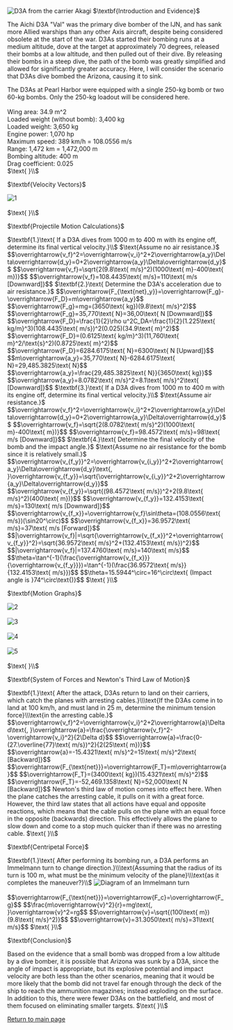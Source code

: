 <html>
<head>
<title>CSI Project - Scenario 2</title>
<script type="text/x-mathjax-config">
  MathJax.Hub.Config({tex2jax: {inlineMath: [['$','$'], ['\\(','\\)']]}});
</script>
<script type="text/javascript" async
  src="https://cdn.mathjax.org/mathjax/latest/MathJax.js?config=TeX-AMS_CHTML">
</script>
</head>
<body>
<img src="https://upload.wikimedia.org/wikipedia/commons/5/54/D3A1_Akagi.jpg" alt="D3A from the carrier Akagi">
$\textbf{Introduction and Evidence}$
<p>
The Aichi D3A "Val" was the primary dive bomber of the IJN, and has sank more Allied warships than any other Axis aircraft, despite being considered obsolete at the start of the war. D3As started their bombing runs at a medium altitude, dove at the target at approximately 70 degrees, released their bombs at a low altitude, and then pulled out of their dive. By releasing their bombs in a steep dive, the path of the bomb was greatly simplified and allowed for significantly greater accuracy. Here, I will consider the scenario that D3As dive bombed the Arizona, causing it to sink.
</p>
<p>
The D3As at Pearl Harbor were equipped with a single 250-kg bomb or two 60-kg bombs. Only the 250-kg loadout will be considered here.<br><br>
Wing area: 34.9 m^2<br>
Loaded weight (without bomb): 3,400 kg<br>
Loaded weight: 3,650 kg<br>
Engine power: 1,070 hp<br>
Maximum speed: 389 km/h = 108.0556 m/s<br>
Range: 1,472 km = 1,472,000 m<br>
Bombing altitude: 400 m<br>
Drag coefficient: 0.025<br>
$\text{ }\\$
</p>
$\textbf{Velocity Vectors}$
<p>
<img src="https://i.imgur.com/7SCYIJe.png" alt="1"><br><br>
$\text{ }\\$
</p>
$\textbf{Projectile Motion Calculations}$
<p>
$\textbf{1.}\text{ If a D3A dives from 1000 m to 400 m with its engine off, determine its final vertical velocity.}\\$
$\text{Assume no air resistance.}$
$$\overrightarrow{v_f}^2=\overrightarrow{v_i}^2+2\overrightarrow{a_y}\Delta\overrightarrow{d_y}=0+2\overrightarrow{a_y}\Delta\overrightarrow{d_y}$$
$$\overrightarrow{v_f}=\sqrt{2(9.8\text{ m/s}^2)(1000\text{ m}-400\text{ m})}$$
$$\overrightarrow{v_f}=108.4435\text{ m/s}=110\text{ m/s [Downward]}$$
$\textbf{2.}\text{ Determine the D3A's acceleration due to air resistance.}$
$$\overrightarrow{F_{\text{net}_y}}=\overrightarrow{F_g}-\overrightarrow{F_D}=m\overrightarrow{a_y}$$
$$\overrightarrow{F_g}=mg=(3650\text{ kg})(9.8\text{ m/s}^2)$$
$$\overrightarrow{F_g}=35,770\text{ N}=36,00\text{ N [Downward]}$$
$$\overrightarrow{F_D}=\frac{1}{2}\rho u^2C_DA=\frac{1}{2}(1.225\text{ kg/m}^3)(108.4435\text{ m/s})^2(0.025)(34.9\text{ m}^2)$$
$$\overrightarrow{F_D}=(0.6125\text{ kg/m}^3)(11,760\text{ m}^2/\text{s}^2)(0.8725\text{ m}^2)$$
$$\overrightarrow{F_D}=6284.6175\text{ N}=6300\text{ N [Upward]}$$
$$m\overrightarrow{a_y}=35,770\text{ N}-6284.6175\text{ N}=29,485.3825\text{ N}$$
$$\overrightarrow{a_y}=\frac{29,485.3825\text{ N}}{3650\text{ kg}}$$
$$\overrightarrow{a_y}=8.0782\text{ m/s}^2=8.1\text{ m/s}^2\text{ [Downward]}$$
$\textbf{3.}\text{ If a D3A dives from 1000 m to 400 m with its engine off, determine its final vertical velocity.}\\$
$\text{Assume air resistance.}$
$$\overrightarrow{v_f}^2=\overrightarrow{v_i}^2+2\overrightarrow{a_y}\Delta\overrightarrow{d_y}=0+2\overrightarrow{a_y}\Delta\overrightarrow{d_y}$$
$$\overrightarrow{v_f}=\sqrt{2(8.0782\text{ m/s}^2)(1000\text{ m}-400\text{ m})}$$
$$\overrightarrow{v_f}=98.4572\text{ m/s}=98\text{ m/s [Downward]}$$
$\textbf{4.}\text{ Determine the final velocity of the bomb and the impact angle.}$
$\text{Assume no air resistance for the bomb since it is relatively small.}$
$$\overrightarrow{v_{f_y}}^2=\overrightarrow{v_{i_y}}^2+2\overrightarrow{a_y}\Delta\overrightarrow{d_y}\text{, }\overrightarrow{v_{f_y}}=\sqrt{\overrightarrow{v_{i_y}}^2+2\overrightarrow{a_y}\Delta\overrightarrow{d_y}}$$
$$\overrightarrow{v_{f_y}}=\sqrt{(98.4572\text{ m/s})^2+2(9.8\text{ m/s}^2)(400\text{ m})}$$
$$\overrightarrow{v_{f_y}}=132.4153\text{ m/s}=130\text{ m/s [Downward]}$$
$$\overrightarrow{v_{f_x}}=\overrightarrow{v_f}\sin\theta=(108.0556\text{ m/s})(\sin20^\circ)$$
$$\overrightarrow{v_{f_x}}=36.9572\text{ m/s}=37\text{ m/s [Forward]}$$
$$|\overrightarrow{v_f}|=\sqrt{\overrightarrow{v_{f_x}}^2+\overrightarrow{v_{f_y}}^2}=\sqrt{36.9572\text{ m/s}^2+(132.4153\text{ m/s})^2}$$
$$|\overrightarrow{v_f}|=137.4760\text{ m/s}=140\text{ m/s}$$
$$\theta=\tan^{-1}(\frac{\overrightarrow{v_{f_x}}}{\overrightarrow{v_{f_y}}})=\tan^{-1}(\frac{36.9572\text{ m/s}}{132.4153\text{ m/s}})$$
$$\theta=15.5944^\circ=16^\circ\text{ (Impact angle is }74^\circ\text{)}$$
$\text{ }\\$
</p>
$\textbf{Motion Graphs}$
<p>
<img src="https://i.imgur.com/i460u35.png" alt="2"><br><br>
<img src="https://i.imgur.com/IoOwBMP.png" alt="3"><br><br>
<img src="https://i.imgur.com/4QztpR7.png" alt="4"><br><br>
<img src="https://i.imgur.com/n1jXUHk.png" alt="5"><br><br>
$\text{ }\\$
</p>
$\textbf{System of Forces and Newton's Third Law of Motion}$
<p>
$\textbf{1.}\text{ After the attack, D3As return to land on their carriers, which catch the planes with arresting cables.}\\\text{If the D3As come in to land at 100 km/h, and must land in 25 m, determine the minimum tension force}\\\text{in the arresting cable.}$
$$\overrightarrow{v_f}^2=\overrightarrow{v_i}^2+2\overrightarrow{a}\Delta d\text{, }\overrightarrow{a}=\frac{\overrightarrow{v_f}^2-\overrightarrow{v_i}^2}{2\Delta d}$$
$$\overrightarrow{a}=\frac{0-(27.\overline{77}\text{ m/s})^2}{2(25\text{ m})}$$
$$\overrightarrow{a}=-15.4321\text{ m/s}^2=15\text{ m/s}^2\text{ [Backward]}$$
$$\overrightarrow{F_{\text{net}}}=\overrightarrow{F_T}=m\overrightarrow{a}$$
$$\overrightarrow{F_T}=(3400\text{ kg})(15.4321\text{ m/s}^2)$$
$$\overrightarrow{F_T}=-52,469.1358\text{ N}=52,000\text{ N [Backward]}$$
Newton's third law of motion comes into effect here. When the plane catches the arresting cable, it pulls on it with a great force. However, the third law states that all actions have equal and opposite reactions, which means that the cable pulls on the plane with an equal force in the opposite (backwards) direction. This effectively allows the plane to slow down and come to a stop much quicker than if there was no arresting cable.
$\text{ }\\$
</p>
$\textbf{Centripetal Force}$
<p>
$\textbf{1.}\text{ After performing its bombing run, a D3A performs an Immelmann turn to change direction.}\\\text{Assuming that the radius of its turn is 100 m, what must be the minimum velocity of the plane}\\\text{as it completes the maneuver?}\\$
<img src="https://upload.wikimedia.org/wikipedia/commons/thumb/c/c7/Immelmann_turn.svg/1600px-Immelmann_turn.svg.png" alt="Diagram of an Immelmann turn"><br><br>
$$\overrightarrow{F_{\text{net}}}=\overrightarrow{F_c}=\overrightarrow{F_g}$$
$$\frac{m\overrightarrow{v}^2}{r}=mg\text{, }\overrightarrow{v}^2=rg$$
$$\overrightarrow{v}=\sqrt{(100\text{ m})(9.8\text{ m/s}^2)}$$
$$\overrightarrow{v}=31.3050\text{ m/s}=31\text{ m/s}$$
$\text{ }\\$
</p>
$\textbf{Conclusion}$
<p>
Based on the evidence that a small bomb was dropped from a low altitude by a dive bomber, it is possible that Arizona was sunk by a D3A, since the angle of impact is appropriate, but its explosive potential and impact velocity are both less than the other scenarios, meaning that it would be more likely that the bomb did not travel far enough through the deck of the ship to reach the ammunition magazines; instead exploding on the surface. In addition to this, there were fewer D3As on the battlefield, and most of them focused on eliminating smaller targets.
$\text{ }\\$
</p>
<a href="https://jchenrgss.github.io/index.html">Return to main page</a><br>
</body>
</html>
